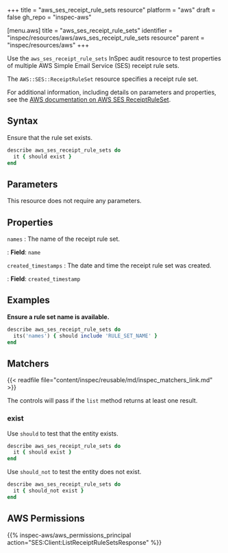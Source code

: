 +++
title = "aws_ses_receipt_rule_sets resource"
platform = "aws"
draft = false
gh_repo = "inspec-aws"

[menu.aws]
title = "aws_ses_receipt_rule_sets"
identifier = "inspec/resources/aws/aws_ses_receipt_rule_sets resource"
parent = "inspec/resources/aws"
+++

Use the `aws_ses_receipt_rule_sets` InSpec audit resource to test properties of multiple AWS Simple Email Service (SES) receipt rule sets.

The `AWS::SES::ReceiptRuleSet` resource specifies a receipt rule set.

For additional information, including details on parameters and properties, see the [AWS documentation on AWS SES ReceiptRuleSet](https://docs.aws.amazon.com/AWSCloudFormation/latest/UserGuide/aws-resource-ses-receiptruleset.html).

## Syntax

Ensure that the rule set exists.

```ruby
describe aws_ses_receipt_rule_sets do
  it { should exist }
end
```

## Parameters

This resource does not require any parameters.

## Properties

`names`
: The name of the receipt rule set.

: **Field**: `name`

`created_timestamps`
: The date and time the receipt rule set was created.

: **Field**: `created_timestamp`

## Examples

**Ensure a rule set name is available.**

```ruby
describe aws_ses_receipt_rule_sets do
  its('names') { should include 'RULE_SET_NAME' }
end
```

## Matchers

{{< readfile file="content/inspec/reusable/md/inspec_matchers_link.md" >}}

The controls will pass if the `list` method returns at least one result.

### exist

Use `should` to test that the entity exists.

```ruby
describe aws_ses_receipt_rule_sets do
  it { should exist }
end
```

Use `should_not` to test the entity does not exist.

```ruby
describe aws_ses_receipt_rule_sets do
  it { should_not exist }
end
```

## AWS Permissions

{{% inspec-aws/aws_permissions_principal action="SES:Client:ListReceiptRuleSetsResponse" %}}
